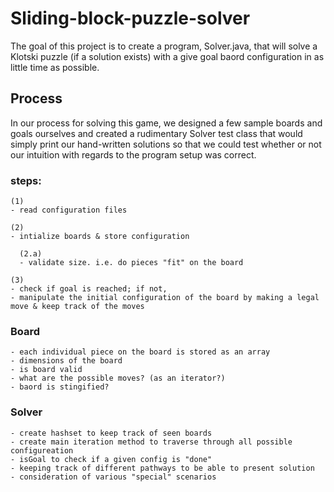 # Sliding-block-puzzle-solver
The goal of this project is to create a program, Solver.java, that will solve a Klotski puzzle (if a solution exists) with a give goal baord configuration in as little time as possible.

Process
----------
In our process for solving this game, we designed a few sample boards and goals ourselves and created a rudimentary Solver test class that would simply print our hand-written solutions so that we could test whether or not our intuition with regards to the program setup was correct.
 
### steps:
    (1) 
    - read configuration files
    
    (2) 
    - intialize boards & store configuration
    
      (2.a)
      - validate size. i.e. do pieces "fit" on the board
    
    (3)
    - check if goal is reached; if not, 
    - manipulate the initial configuration of the board by making a legal move & keep track of the moves
    
### Board
    - each individual piece on the board is stored as an array
    - dimensions of the board
    - is board valid
    - what are the possible moves? (as an iterator?)
    - baord is stingified?
    
    
### Solver
    - create hashset to keep track of seen boards
    - create main iteration method to traverse through all possible configureation
    - isGoal to check if a given config is "done"
    - keeping track of different pathways to be able to present solution
    - consideration of various "special" scenarios
    
